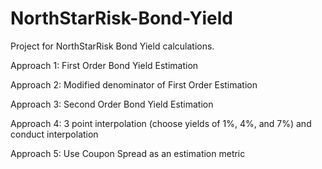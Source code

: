 # NorthStarRisk-Bond-Yield
Project for NorthStarRisk Bond Yield calculations.

Approach 1: First Order Bond Yield Estimation

Approach 2: Modified denominator of First Order Estimation

Approach 3: Second Order Bond Yield Estimation

Approach 4: 3 point interpolation (choose yields of 1%, 4%, and 7%) and conduct interpolation

Approach 5: Use Coupon Spread as an estimation metric
